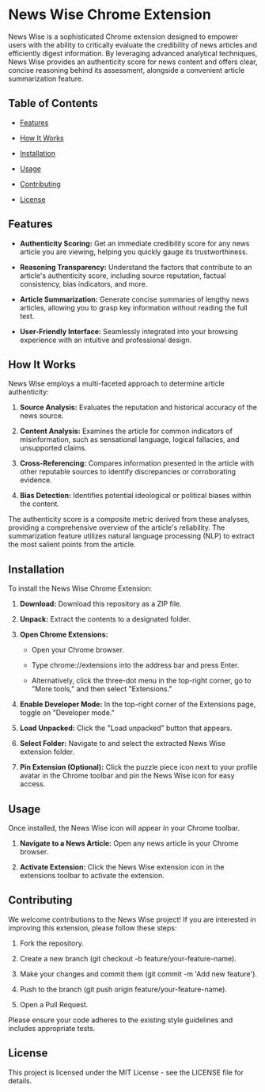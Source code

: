 News Wise Chrome Extension
=========================

News Wise is a sophisticated Chrome extension designed to empower users with the ability to critically evaluate the credibility of news articles and efficiently digest information. By leveraging advanced analytical techniques, News Wise provides an authenticity score for news content and offers clear, concise reasoning behind its assessment, alongside a convenient article summarization feature.

Table of Contents
-----------------

*   [Features](https://github.com/Sparksaak/NewsWise/edit/main/README.md#features)
    
*   [How It Works](https://github.com/Sparksaak/NewsWise/edit/main/README.md#how-it-works)
    
*   [Installation](https://github.com/Sparksaak/NewsWise/edit/main/README.md#installation)
    
*   [Usage](https://github.com/Sparksaak/NewsWise/edit/main/README.md#usage)
    
*   [Contributing](https://github.com/Sparksaak/NewsWise/edit/main/README.md#contributing)
    
*   [License](https://github.com/Sparksaak/NewsWise/edit/main/README.md#license)
    

Features
--------

*   **Authenticity Scoring:** Get an immediate credibility score for any news article you are viewing, helping you quickly gauge its trustworthiness.
    
*   **Reasoning Transparency:** Understand the factors that contribute to an article's authenticity score, including source reputation, factual consistency, bias indicators, and more.
    
*   **Article Summarization:** Generate concise summaries of lengthy news articles, allowing you to grasp key information without reading the full text.
    
*   **User-Friendly Interface:** Seamlessly integrated into your browsing experience with an intuitive and professional design.
    

How It Works
------------

News Wise employs a multi-faceted approach to determine article authenticity:

1.  **Source Analysis:** Evaluates the reputation and historical accuracy of the news source.
    
2.  **Content Analysis:** Examines the article for common indicators of misinformation, such as sensational language, logical fallacies, and unsupported claims.
    
3.  **Cross-Referencing:** Compares information presented in the article with other reputable sources to identify discrepancies or corroborating evidence.
    
4.  **Bias Detection:** Identifies potential ideological or political biases within the content.
    

The authenticity score is a composite metric derived from these analyses, providing a comprehensive overview of the article's reliability. The summarization feature utilizes natural language processing (NLP) to extract the most salient points from the article.

Installation
------------

To install the News Wise Chrome Extension:

1.  **Download:** Download this repository as a ZIP file.
    
2.  **Unpack:** Extract the contents to a designated folder.
    
3.  **Open Chrome Extensions:**
    
    *   Open your Chrome browser.
        
    *   Type chrome://extensions into the address bar and press Enter.
        
    *   Alternatively, click the three-dot menu in the top-right corner, go to "More tools," and then select "Extensions."
        
4.  **Enable Developer Mode:** In the top-right corner of the Extensions page, toggle on "Developer mode."
    
5.  **Load Unpacked:** Click the "Load unpacked" button that appears.
    
6.  **Select Folder:** Navigate to and select the extracted News Wise extension folder.
    
7.  **Pin Extension (Optional):** Click the puzzle piece icon next to your profile avatar in the Chrome toolbar and pin the News Wise icon for easy access.
    

Usage
-----

Once installed, the News Wise icon will appear in your Chrome toolbar.

1.  **Navigate to a News Article:** Open any news article in your Chrome browser.
    
2.  **Activate Extension:** Click the News Wise extension icon in the extensions toolbar to activate the extension.
    

Contributing
------------

We welcome contributions to the News Wise project! If you are interested in improving this extension, please follow these steps:

1.  Fork the repository.
    
2.  Create a new branch (git checkout -b feature/your-feature-name).
    
3.  Make your changes and commit them (git commit -m 'Add new feature').
    
4.  Push to the branch (git push origin feature/your-feature-name).
    
5.  Open a Pull Request.
    

Please ensure your code adheres to the existing style guidelines and includes appropriate tests.

License
-------

This project is licensed under the MIT License - see the LICENSE file for details.
